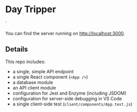 # Day Tripper
`

You can find the server running on [http://localhost:3000](http://localhost:3000).

## Details

This repo includes:

* a single, simple API endpoint 
* a single React component (`<App />`)
* a database module 
* an API client module 
* configuration for Jest and Enzyme (including JSDOM)
* configuration for server-side debugging in VS Code
* a single client-side test (`client/components/App.test.js`)
